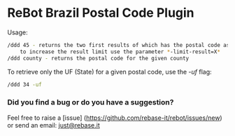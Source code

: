 # ReBot Brazil Postal Code Plugin


Usage:

```bash
/ddd 45 - returns the two first results of which has the postal code as 45.
    to increase the result limit use the parameter *-limit-result=X*
/ddd county - returns the postal code for the given county
```

To retrieve only the UF (State) for a given postal code, use the *-uf* flag:

```bash
/ddd 34 -uf
```


### Did you find a bug or do you have a suggestion?
Feel free to raise a [issue]
(https://github.com/rebase-it/rebot/issues/new) or send an email: just@rebase.it